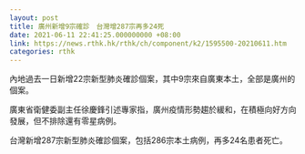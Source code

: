 ```yaml
---
layout: post
title: 廣州新增9宗確診　台灣增287宗再多24死
date: 2021-06-11 22:41:25.000000000 +08:00
link: https://news.rthk.hk/rthk/ch/component/k2/1595500-20210611.htm
categories: rthk
---
```


內地過去一日新增22宗新型肺炎確診個案，其中9宗來自廣東本土，全部是廣州的個案。

廣東省衛健委副主任徐慶鋒引述專家指，廣州疫情形勢趨於緩和，在積極向好方向發展，但不排除還有零星病例。

台灣新增287宗新型肺炎確診個案，包括286宗本土病例，再多24名患者死亡。

